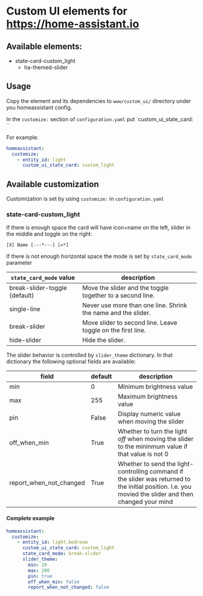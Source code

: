 # Custom UI elements for https://home-assistant.io

## Available elements:
  * state-card-custom_light
    * ha-themed-slider

## Usage
Copy the element and its dependencies to `www/custom_ui/` directory under you homeassistant config.

In the `customize:` section of `configuration.yaml` put `custom_ui_state_card: <element-name>``

For example:
```yaml
homeassistant:
  customize:
    - entity_id: light
      custom_ui_state_card: custom_light
```

## Available customization

Customization is set by using `customize:` in `configuration.yaml`

### state-card-custom_light

If there is enough space the card will have icon+name on the left, slider in the middle and toggle on the right:

`[X] Name [---*---] [=*]`

If there is not enough horizontal space the mode is set by `state_card_mode` parameter

| `state_card_mode` value | description |
| --- | --- |
| break-slider-toggle (default) | Move the slider and the toggle together to a second line. | 
| single-line | Never use more than one line. Shrink the name and the slider. |
| break-slider | Move slider to second line. Leave toggle on the first line.|
| hide-slider | Hide the slider.|

The slider behavior is controlled by `slider_theme` dictionary. In that dictionary the following optional fields are available:

| field | default | description |
| --- | --- | --- |
| min | 0 | Minimum brightness value |
| max | 255 | Maximum brightness value |
| pin | False | Display numeric value when moving the slider |
| off_when_min | True | Whether to turn the light *off* when moving the slider to the mininmum value if that value is not 0 |
| report_when_not_changed | True | Whether to send the light-controlling command if the slider was returned to the initial position. I.e. you movied the slider and then changed your mind |

#### Complete example
```yaml
homeassistant:
  customize:
    - entity_id: light.bedroom
      custom_ui_state_card: custom_light
      state_card_mode: break-slider
      slider_theme:
        min: 10
        max: 200
        pin: true
        off_when_min: false
        report_when_not_changed: false
```
